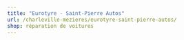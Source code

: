 ```yaml
---
title: "Eurotyre - Saint-Pierre Autos"
url: /charleville-mezieres/eurotyre-saint-pierre-autos/
shop: réparation de voitures
---
```

